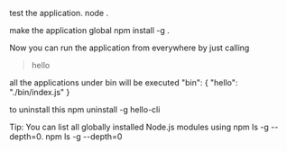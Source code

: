 test the application. 
node .

make the application global 
npm install -g .

Now you can run the application from everywhere by just calling 

> hello

all the applications under bin will be executed 
"bin": {
    "hello": "./bin/index.js"
  }

to uninstall this 
npm uninstall -g hello-cli

Tip: You can list all globally installed Node.js modules using npm ls -g --depth=0.
npm ls -g --depth=0
